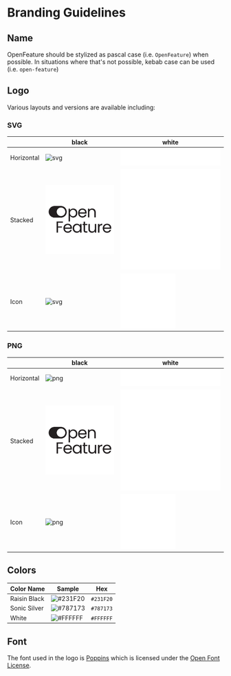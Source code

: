 # Branding Guidelines

## Name

OpenFeature should be stylized as pascal case (i.e. `OpenFeature`) when possible. In situations where that's not possible, kebab case can be used (i.e. `open-feature`)

## Logo

Various layouts and versions are available including:

### SVG

|            | black                                                                   | white                                                                   |
| ---------- | ----------------------------------------------------------------------- | ----------------------------------------------------------------------- |
| Horizontal | ![svg](./assets/logo/horizontal/black/openfeature-horizontal-black.svg) | ![svg](./assets/logo/horizontal/white/openfeature-horizontal-white.svg) |
| Stacked    | ![svg](./assets/logo/stacked/black/openfeature-stacked-black.svg)       | ![svg](./assets/logo/stacked/white/openfeature-stacked-white.svg)       |
| Icon       | ![svg](./assets/logo/icon/black/openfeature-icon-black.svg)             | ![svg](./assets/logo/icon/white/openfeature-icon-white.svg)             |

### PNG

|            | black                                                                   | white                                                                   |
| ---------- | ----------------------------------------------------------------------- | ----------------------------------------------------------------------- |
| Horizontal | ![png](./assets/logo/horizontal/black/openfeature-horizontal-black.png) | ![png](./assets/logo/horizontal/white/openfeature-horizontal-white.png) |
| Stacked    | ![png](./assets/logo/stacked/black/openfeature-stacked-black.png)       | ![png](./assets/logo/stacked/white/openfeature-stacked-white.png)       |
| Icon       | ![png](./assets/logo/icon/black/openfeature-icon-black.png)             | ![png](./assets/logo/icon/white/openfeature-icon-white.png)             |

## Colors

| Color Name   | Sample                                                       | Hex       |
| ------------ | ------------------------------------------------------------ | --------- |
| Raisin Black | ![#231F20](https://via.placeholder.com/15/231F20/231F20.png) | `#231F20` |
| Sonic Silver | ![#787173](https://via.placeholder.com/15/787173/787173.png) | `#787173` |
| White        | ![#FFFFFF](https://via.placeholder.com/15/FFFFFF/FFFFFF.png) | `#FFFFFF` |

## Font

The font used in the logo is [Poppins](https://fonts.google.com/specimen/Poppins) which is licensed under the [Open Font License](https://scripts.sil.org/cms/scripts/page.php?site_id=nrsi&id=OFL).
